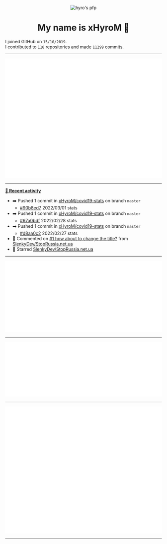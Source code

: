 <p align="center">
    <img src="https://avatars.githubusercontent.com/u/56601352" width="192" alt="hyro's pfp" />
    <h1 align="center">My name is xHyroM 👋</h1>
</p>

I joined GitHub on `15/10/2019`.  
I contributed to `118` repositories and made `11299` commits.  

___

<img src="https://github.com/xHyroM/xHyroM/blob/master/.cache/base.svg">

___

**[📰 Recent activity](https://github.com/xHyroM)**
* ➡️ Pushed 1 commit in [xHyroM/covid19-stats](https://github.com/xHyroM/covid19-stats) on branch `master`
  * [#90b8ed7](https://github.com/xHyroM/covid19-stats/commit/90b8ed7) 2022/03/01 stats
* ➡️ Pushed 1 commit in [xHyroM/covid19-stats](https://github.com/xHyroM/covid19-stats) on branch `master`
  * [#67a0bdf](https://github.com/xHyroM/covid19-stats/commit/67a0bdf) 2022/02/28 stats
* ➡️ Pushed 1 commit in [xHyroM/covid19-stats](https://github.com/xHyroM/covid19-stats) on branch `master`
  * [#d8aa0c2](https://github.com/xHyroM/covid19-stats/commit/d8aa0c2) 2022/02/27 stats
* 💬 Commented on [#1 how about to change the title?](https://github.com/SlenkyDev/StopRussia.net.ua/issues/1) from [SlenkyDev/StopRussia.net.ua](https://github.com/SlenkyDev/StopRussia.net.ua)
* 🌟 Starred [SlenkyDev/StopRussia.net.ua](https://github.com/SlenkyDev/StopRussia.net.ua)


___

<img src="https://github.com/xHyroM/xHyroM/blob/master/.cache/isocalendar.svg">

___

<img src="https://github.com/xHyroM/xHyroM/blob/master/.cache/languages.svg">

___

<img src="https://github.com/xHyroM/xHyroM/blob/master/.cache/achievements.svg">

___